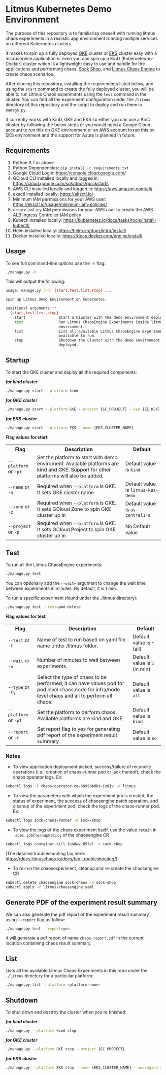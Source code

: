 # Litmus Kubernetes Demo Environment

The purpose of this repository is to familiarize oneself with running litmus chaos experiments in a realistic app environment running multiple services on different Kubernetes clusters. 

It makes to spin up a fully deployed [GKE](https://cloud.google.com/kubernetes-engine/) cluster or [EKS](https://aws.amazon.com/eks/) cluster easy with a microservice application or even you can spin up a KinD (Kubernetes-in-Docker) cluster which is a lightweight easy to use and handle for the applications and performing chaos.
[Sock Shop](https://github.com/microservices-demo/microservices-demo), and 
[Litmus Chaos Engine](https://litmuschaos.io/) to create chaos scenarios.

After cloning this repository, installing the requirements listed below, and using the `start` command to create the fully deployed cluster, you will be able to run Litmus Chaos experiments using the `test` command in the cluster. You can find all the experiment configuration under the `/litmus` directory of this repository and the script to deploy and run them in `manage.py`.

It currently works with KinD, GKE and EKS so either you can use a KinD cluster by following the below steps or you would need a Google Cloud account to run this on GKE environment or an AWS account to run this on EKS environment and the support for Azure is planned in future.

## Requirements

1. Python 3.7 or above
2. Python Dependencies: `pip install -r requirements.txt`
3. Google Cloud Login: https://console.cloud.google.com/
4. GCloud CLI installed locally and logged in: https://cloud.google.com/sdk/docs/quickstarts
5. AWS CLI installed locally and logged in: https://aws.amazon.com/cli/
6. eksctl installed locally: https://eksctl.io/
7. Minimum IAM permissions for your AWS user: https://eksctl.io/usage/minimum-iam-policies/
8. `create-policy` IAM permissions for your AWS user to create the AWS ALB Ingress Controller IAM policy
9. Kubectl installed locally: https://kubernetes.io/docs/tasks/tools/install-kubectl/
10. Helm installed locally: https://helm.sh/docs/intro/install/
11. Docker installed locally: https://docs.docker.com/engine/install/


## Usage

To see full command-line options use the `-h` flag:

```bash
./manage.py -h
```

This will output the following:

```bash
usage: manage.py [-h] {start,test,list,stop} ...

Spin up Litmus Demo Environment on Kubernetes.

positional arguments:**
  {start,test,list,stop}
    start               Start a Cluster with the demo environment deployed.
    test                Run Litmus ChaosEngine Experiments inside litmus demo
                        environment.
    list                List all available Litmus ChaosEngine Experiments
                        available to run.
    stop                Shutdown the Cluster with the demo environment
                        deployed.
```

## Startup

To start the GKE cluster and deploy all the required components:

**_for kind cluster_**
```bash
./manage.py start --platform kind 
```

**_for GKE cluster_**
```bash
./manage.py start --platform GKE --project {GC_PROJECT} --key {ZE_KEY}
```
**_for EKS cluster_**
```bash
./manage.py start --platform EKS --name {EKS_CLUSTER_NAME}
```

**Flag values for start**
<table>
<tr>
<th> Flag </th>
<th> Description </th>
<th> Default </th>
</tr>
<tr>
 <td> <code>--platform</code> or <code>-pt</code>  </td>
 <td> Set the platform to start with demo enviroment. Available platforms are kind and GKE. Support for other platforms will also be added. </td>
 <td>  Default value is <code>kind</code></td>
 </tr>
<tr>
 <td> <code>--name</code> or <code>-n</code> </td>
 <td> Required when <code>--platform</code> is GKE. It sets GKE cluster name </td>
 <td>  Default value is <code>litmus-k8s-demo</code></td>
 </tr>
<tr>
 <td> <code>--zone</code> or <code>-z</code> </td>
 <td> Required when <code>--platform</code> is GKE. It sets GCloud Zone to spin GKE cluster up in </td>
 <td>  Default value is <code>us-central1-a</code></td>
 </tr>
 <tr>
 <td> <code>--project</code> or <code>-p</code> </td>
 <td> Required when <code>--platform</code> is GKE. It sets GCloud Project to spin GKE cluster up in </td>
 <td>  No Default value</td>
 </tr>
 </table>

## Test

To run all the Litmus ChaosEngine experiments:

```bash
./manage.py test
```
You can optionally add the `--wait=` argument to change the wait time between experiments in minutes. By default,
it is 1 min.

To run a specific experiment (found under the ./litmus directory):

```bash
./manage.py test --test=pod-delete
```

**Flag values for test**
<table>
<tr>
<th> Flag </th>
<th> Description </th>
<th> Default </th>
</tr>
<tr>
 <td> <code>--test</code> or <code>-t</code>  </td>
 <td> Name of test to run based on yaml file name under /litmus folder. </td>
 <td>  Default value is <code>*</code> (all)</td>
 </tr>
<tr>
 <td> <code>--wait</code> or <code>-w</code> </td>
 <td> Number of minutes to wait between experiments. </td>
 <td>  Default value is <code>1</code> (in min)</td>
 </tr>
<tr>
 <td> <code>--type</code> or <code>-ty</code> </td>
 <td> Select the type of chaos to be performed, it can have values pod for pod level chaos,node for infra/node level chaos and all to perform all chaos. </td>
 <td>  Default value is <code>all</code> </td>
 </tr>
 <tr>
 <td> <code>--platform</code> or <code>-pt</code> </td>
 <td> Set the platform to perform chaos. Available platforms are kind and GKE. </td>
 <td> Default value is <code>kind</code></td>
 </tr>
  <tr>
 <td> <code>--report</code> or <code>-r</code> </td>
 <td> Set report flag to yes for generating pdf report of the experiment result summary </td>
 <td> Default value is <code>no</code></td>
 </tr>
 </table>

### Notes

- To view application deployment picked, success/failure of reconcile operations (i.e., creation of chaos-runner pod or lack thereof), check the chaos operator logs. Ex:

```bash
kubectl logs -f chaos-operator-ce-6899bbdb9-jz6jv -n litmus  
```

- To view the parameters with which the experiment job is created, the status of experiment, the success of chaosengine patch operation, and cleanup of the experiment pod, check the logs of the chaos-runner pod. Ex:

```bash
kubectl logs sock-chaos-runner -n sock-shop
```

- To view the logs of the chaos experiment itself, use the value `retain` in `.spec.jobCleanupPolicy` of the chaosengine CR

```bash
kubectl logs container-kill-1oo8wv-85lsl -n sock-shop
```

(The detailed troubleshooting faq here: https://docs.litmuschaos.io/docs/faq-troubleshooting/) 

- To re-run the chaosexperiment, cleanup and re-create the chaosengine CR

```bash
kubectl delete chaosengine sock-chaos -n sock-shop
kubectl apply -f litmus/chaosengine.yaml 
```

## Generate PDF of the experiment result summary

We can also generate the pdf report of the experiment result summary using <code>--report</code> flag as follow:

```bash
./manage.py test --report=yes
``` 
It will generate a pdf report of name `chaos-report.pdf` in the current location containing chaos result summary.

## List

Lists all the available Litmus Chaos Experiments in this repo under the `./litmus` directory for a particular platform:

```bash
./manage.py list --platform <platform-name>
```


## Shutdown

To shut down and destroy the cluster when you're finished:

**_for kind cluster_**
``` bash
./manage.py --platform kind stop
```

**_for GKE cluster_**
```bash
./manage.py --platform GKE stop --project {GC_PROJECT}
```

**_for EKS cluster_**
```bash
./manage.py --platform EKS stop --name {EKS_CLUSTER_NAME} --awsregion {EKS_REGION_NAME}
```

